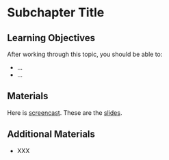 # Subchapter Title

## Learning Objectives

After working through this topic, you should be able to:

- ...
- ...

## Materials

Here is
[screencast](https://electure.uni-bonn.de/static/mh_default_org/engage-player/xxx).
These are the [slides](extra_material-logical_operators.pdf).

## Additional Materials

- XXX
